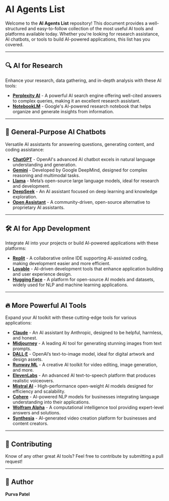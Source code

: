 # AI Agents List

Welcome to the **AI Agents List** repository! This document provides a well-structured and easy-to-follow collection of the most useful AI tools and platforms available today. Whether you're looking for research assistance, AI chatbots, or tools to build AI-powered applications, this list has you covered.

---

## 🔍 AI for Research
Enhance your research, data gathering, and in-depth analysis with these AI tools:

- **[Perplexity AI](https://www.perplexity.ai/)** - A powerful AI search engine offering well-cited answers to complex queries, making it an excellent research assistant.
- **[NotebookLM](https://ai.google/notebooklm/)** - Google's AI-powered research notebook that helps organize and generate insights from information.

---

## 🤖 General-Purpose AI Chatbots
Versatile AI assistants for answering questions, generating content, and coding assistance:

- **[ChatGPT](https://openai.com/chatgpt/)** - OpenAI's advanced AI chatbot excels in natural language understanding and generation.
- **[Gemini](https://deepmind.google/gemini/)** - Developed by Google DeepMind, designed for complex reasoning and multimodal tasks.
- **[Llama](https://ai.meta.com/llama/)** - Meta’s open-source large language models, ideal for research and development.
- **[DeepSeek](https://www.deepseek.com/)** - An AI assistant focused on deep learning and knowledge exploration.
- **[Open Assistant](https://open-assistant.io/)** - A community-driven, open-source alternative to proprietary AI assistants.

---

## 🛠️ AI for App Development
Integrate AI into your projects or build AI-powered applications with these platforms:

- **[Replit](https://replit.com/)** - A collaborative online IDE supporting AI-assisted coding, making development easier and more efficient.
- **[Lovable](https://www.lovable.ai/)** - AI-driven development tools that enhance application building and user experience design.
- **[Hugging Face](https://huggingface.co/)** - A platform for open-source AI models and datasets, widely used for NLP and machine learning applications.

---

## 🔥 More Powerful AI Tools
Expand your AI toolkit with these cutting-edge tools for various applications:

- **[Claude](https://www.anthropic.com/)** - An AI assistant by Anthropic, designed to be helpful, harmless, and honest.
- **[Midjourney](https://www.midjourney.com/)** - A leading AI tool for generating stunning images from text prompts.
- **[DALL·E](https://openai.com/dall-e/)** - OpenAI’s text-to-image model, ideal for digital artwork and design assets.
- **[Runway ML](https://runwayml.com/)** - A creative AI toolkit for video editing, image generation, and more.
- **[ElevenLabs](https://elevenlabs.io/)** - An advanced AI text-to-speech platform that produces realistic voiceovers.
- **[Mistral AI](https://mistral.ai/)** - High-performance open-weight AI models designed for efficiency and scalability.
- **[Cohere](https://cohere.com/)** - AI-powered NLP models for businesses integrating language understanding into their applications.
- **[Wolfram Alpha](https://www.wolframalpha.com/)** - A computational intelligence tool providing expert-level answers and solutions.
- **[Synthesia](https://www.synthesia.io/)** - AI-generated video creation platform for businesses and content creators.

---

## 🚀 Contributing
Know of any other great AI tools? Feel free to contribute by submitting a pull request!

---

## 👤 Author
**Purva Patel**

